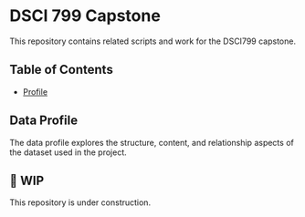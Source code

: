 # DSCI 799 Capstone

This repository contains related scripts and work for the DSCI799 capstone.

## <a name="toc"> Table of Contents

- [Profile](#profile)

## <a name="profile">Data Profile</a>

The data profile explores the structure, content, and relationship aspects of the dataset used in the project.

## 🚧 WIP

This repository is under construction.
